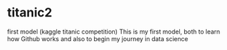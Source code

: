 # titanic2
first model (kaggle titanic competition)
This is my first model, both to learn how Github works and also to begin my journey in data science
